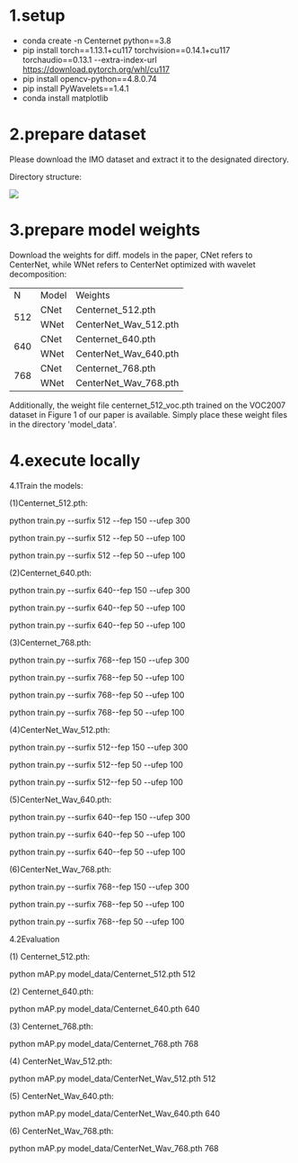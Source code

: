 # 1.setup
* conda create -n Centernet python==3.8
* pip install torch==1.13.1+cu117 torchvision==0.14.1+cu117 torchaudio==0.13.1 --extra-index-url https://download.pytorch.org/whl/cu117
* pip install opencv-python==4.8.0.74
* pip install PyWavelets==1.4.1
* conda install matplotlib

# 2.prepare dataset

Please download the IMO dataset and extract it to the designated directory.

Directory structure:

<img src="media/image1.png" id="image1">

# 3.prepare model weights

Download the weights for diff. models in the paper, CNet refers to CenterNet, while WNet refers to CenterNet optimized with wavelet decomposition:

<table id="table1">
<tr>
<td>N</td>
<td>Model</td>
<td>Weights</td>
</tr>
<tr>
<td rowspan="2">512</td>
<td>CNet</td>
<td>Centernet_512.pth</td>
</tr>
<tr>
<td>WNet</td>
<td>CenterNet_Wav_512.pth</td>
</tr>
<tr>
<td rowspan="2">640</td>
<td>CNet</td>
<td>Centernet_640.pth</td>
</tr>
<tr>
<td>WNet</td>
<td>CenterNet_Wav_640.pth</td>
</tr>
<tr>
<td rowspan="2">768</td>
<td>CNet</td>
<td>Centernet_768.pth</td>
</tr>
<tr>
<td>WNet</td>
<td>CenterNet_Wav_768.pth</td>
</tr>
</table>

Additionally, the weight file centernet_512_voc.pth trained on the VOC2007 dataset in Figure 1 of our paper is available. Simply place these weight files in the directory 'model_data'.

# 4.execute locally

4.1Train the models:

(1)Centernet_512.pth:

python train.py --surfix 512 --fep 150 --ufep 300

python train.py --surfix 512 --fep 50 --ufep 100

python train.py --surfix 512 --fep 50 --ufep 100

(2)Centernet_640.pth:

python train.py --surfix 640--fep 150 --ufep 300

python train.py --surfix 640--fep 50 --ufep 100

python train.py --surfix 640--fep 50 --ufep 100

(3)Centernet_768.pth:

python train.py --surfix 768--fep 150 --ufep 300

python train.py --surfix 768--fep 50 --ufep 100

python train.py --surfix 768--fep 50 --ufep 100

python train.py --surfix 768--fep 50 --ufep 100

(4)CenterNet_Wav_512.pth:

python train.py --surfix 512--fep 150 --ufep 300

python train.py --surfix 512--fep 50 --ufep 100

python train.py --surfix 512--fep 50 --ufep 100

(5)CenterNet_Wav_640.pth:

python train.py --surfix 640--fep 150 --ufep 300

python train.py --surfix 640--fep 50 --ufep 100

python train.py --surfix 640--fep 50 --ufep 100

(6)CenterNet_Wav_768.pth:

python train.py --surfix 768--fep 150 --ufep 300

python train.py --surfix 768--fep 50 --ufep 100

python train.py --surfix 768--fep 50 --ufep 100

4.2Evaluation

(1) Centernet_512.pth:

python mAP.py model_data/Centernet_512.pth 512

(2) Centernet_640.pth:

python mAP.py model_data/Centernet_640.pth 640

(3) Centernet_768.pth:

python mAP.py model_data/Centernet_768.pth 768

(4) CenterNet_Wav_512.pth:

python mAP.py model_data/CenterNet_Wav_512.pth 512

(5) CenterNet_Wav_640.pth:

python mAP.py model_data/CenterNet_Wav_640.pth 640

(6) CenterNet_Wav_768.pth:

python mAP.py model_data/CenterNet_Wav_768.pth 768